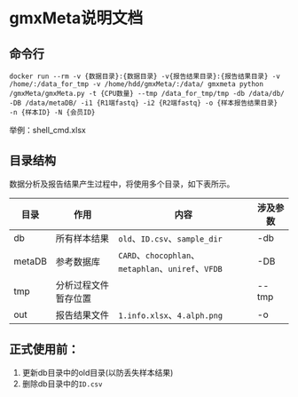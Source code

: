 
# gmxMeta说明文档


## 命令行
```
docker run --rm -v {数据目录}:{数据目录} -v{报告结果目录}:{报告结果目录} -v /home/:/data_for_tmp -v /home/hdd/gmxMeta/:/data/ gmxmeta python /gmxMeta/gmxMeta.py -t {CPU数量} --tmp /data_for_tmp/tmp -db /data/db/ -DB /data/metaDB/ -i1 {R1端fastq} -i2 {R2端fastq} -o {样本报告结果目录}  -n {样本ID} -N {会员ID} 
```

举例：shell_cmd.xlsx

## 目录结构

数据分析及报告结果产生过程中，将使用多个目录，如下表所示。

|目录|作用|内容|涉及参数|
|-|-|-|-|
|db|所有样本结果|`old`、`ID.csv`、`sample_dir`|-db|
|metaDB|参考数据库|`CARD`、`chocophlan`、`metaphlan`、`uniref`、`VFDB`|-DB|
|tmp|分析过程文件暂存位置||--tmp|
|out|报告结果文件|`1.info.xlsx`、`4.alph.png`|-o|

## 正式使用前：
1. 更新db目录中的old目录(以防丢失样本结果)
2. 删除db目录中的`ID.csv`


